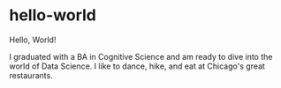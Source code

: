 # hello-world

Hello, World!

I graduated with a BA in Cognitive Science and am ready to dive into the world of Data Science. 
I like to dance, hike, and eat at Chicago's great restaurants.
